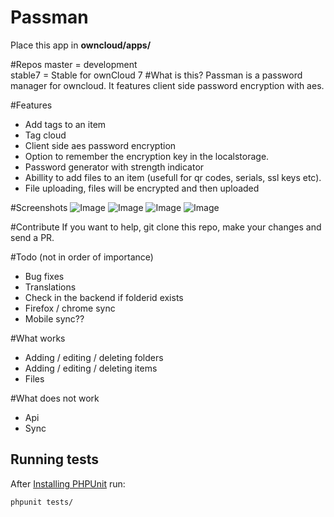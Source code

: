 # Passman
Place this app in **owncloud/apps/**

#Repos
master = development   
stable7 = Stable for ownCloud 7
#What is this?
Passman is a password manager for owncloud.
It features client side password encryption with aes.

#Features
- Add tags to an item
- Tag cloud
- Client side aes password encryption
- Option to remember the encryption key in the localstorage.
- Password generator with strength indicator
- Abillity to add files to an item (usefull for qr codes, serials, ssl keys etc).
- File uploading, files will be encrypted and then uploaded

#Screenshots
![Image](http://puu.sh/9NZUY/18d04fcb48.png)
![Image](http://puu.sh/9NZWv/a55c6e5da5.png)
![Image](http://puu.sh/9NZXr/3928a964a9.png)
![Image](http://puu.sh/9NZYh/f044d9f147.png)


#Contribute
If you want to help, git clone this repo, make your changes and send a PR.

#Todo (not in order of importance)
 - Bug fixes
 - Translations
 - Check in the backend if folderid exists
 - Firefox / chrome sync
 - Mobile sync??
 
#What works
- Adding / editing / deleting folders
- Adding / editing / deleting items
- Files

#What does not work
- Api
- Sync
## Running tests
After [Installing PHPUnit](http://phpunit.de/getting-started.html) run:

    phpunit tests/
